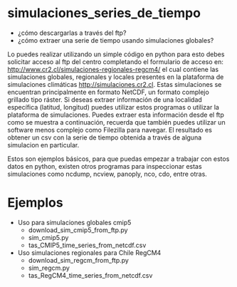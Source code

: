 # simulaciones_series_de_tiempo
* ¿cómo descargarlas a través del ftp?
* ¿cómo extraer una serie de tiempo usando simulaciones globales? 


Lo puedes realizar utilizando un simple código en python para esto debes solicitar acceso al ftp del centro completando el formulario de acceso en:  http://www.cr2.cl/simulaciones-regionales-regcm4/ el cual contiene las simulaciones globales, regionales y locales presentes en la plataforma de simulaciones climáticas http://simulaciones.cr2.cl. Estas simulaciones se encuentran principalmente en formato NetCDF, un formato complejo grillado tipo ráster. Si deseas extraer información de una localidad específica (latitud, longitud) puedes utilizar estos programas o utilizar la plataforma de simulaciones. 
Puedes extraer esta información desde el ftp como se muestra a continuación, recuerda que también puedes utilizar un software menos complejo como Filezilla para navegar. El resultado es obtener un csv con la serie de tiempo obtenida a través de alguna simulacion en particular.

Estos son ejemplos básicos, para que puedas empezar a trabajar con estos datos en python, existen otros programas para inspeccionar estas simulaciones como ncdump, ncview, panoply, nco, cdo, entre otras.

# Ejemplos

* Uso para simulaciones globales cmip5
  * download_sim_cmip5_from_ftp.py  
  * sim_cmip5.py
  * tas_CMIP5_time_series_from_netcdf.csv   
* Uso simulaciones regionales para Chile RegCM4
  * download_sim_regcm_from_ftp.py
  * sim_regcm.py
  * tas_RegCM4_time_series_from_netcdf.csv   
